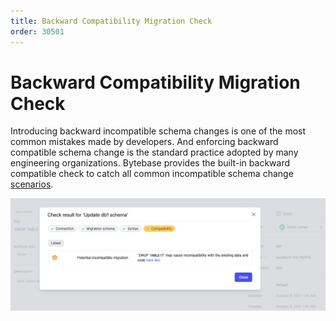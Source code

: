 ```yaml
---
title: Backward Compatibility Migration Check
order: 30501
---
```


# Backward Compatibility Migration Check

Introducing backward incompatible schema changes is one of the most common mistakes made by developers. And enforcing backward compatible schema change is the standard practice adopted by many engineering organizations. Bytebase provides the built-in backward compatible check to catch all common incompatible schema change [scenarios](https://www.bytebase.com/doc/error#backward-incompatible-migration).

![sql-advisor](/static/docs-assets/sql-advisor.png)
